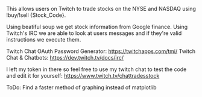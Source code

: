 This allows users on Twitch to trade stocks on the NYSE and NASDAQ using !buy/!sell {Stock_Code}.

Using beatiful soup we get stock information from Google finance.
Using Twitch's IRC we are able to look at users messages and if they're valid instructions we execute them.

Twitch Chat OAuth Password Generator: https://twitchapps.com/tmi/
Twitch Chat & Chatbots: https://dev.twitch.tv/docs/irc/

I left my token in there so feel free to use my twitch chat to test the code and edit it for yourself: https://www.twitch.tv/chattradesstock

ToDo:
Find a faster method of graphing instead of matplotlib
